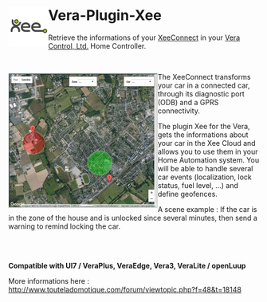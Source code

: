 # <img align="left" src="media/xee_logo.png"> Vera-Plugin-Xee

Retrieve the informations of your [XeeConnect](http://xee.com/) in your [Vera Control, Ltd.](http://getvera.com/) Home Controller.

<br/>

<img align="left" src="media/xee_map.jpg"> The XeeConnect transforms your car in a connected car, through its diagnostic port (ODB) and a GPRS connectivity.

The plugin Xee for the Vera, gets the informations about your car in the Xee Cloud and allows you to use them in your Home Automation system.
You will be able to handle several car events (localization, lock status, fuel level, ...) and define geofences.

A scene example :
If the car is in the zone of the house and is unlocked since several minutes, then send a warning to remind locking the car.

<br/>
<br/>

**Compatible with UI7 / VeraPlus, VeraEdge, Vera3, VeraLite / openLuup**

More informations here : http://www.touteladomotique.com/forum/viewtopic.php?f=48&t=18148
